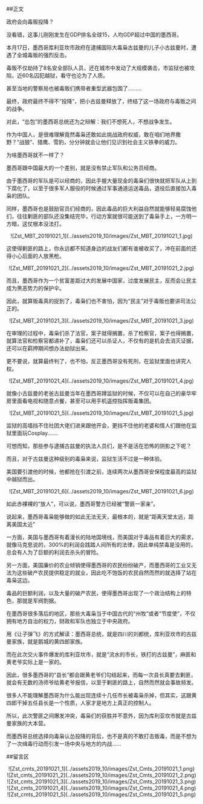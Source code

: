 ##正文

政府会向毒贩投降？

没看错，这事儿刚刚发生在GDP排名全球15，人均GDP超过中国的墨西哥。

本月17日，墨西哥库利亚坎市政府在逮捕国际大毒枭古兹曼的儿子小古兹曼时，遭遇了全城毒贩的强烈反击。

毒贩不仅劫持了8名安全部队人员，还在城市中发动了大规模袭击，市监狱也被攻陷，近60名囚犯越狱，看守也沦为了人质。

甚至当地的警察局也被毒贩们携带者重型武器包围了.........

最终，政府最终不得不“投降”，把小古兹曼释放了，终结了这一场政府与毒贩之间的战争。

对此，“怂包”的墨西哥总统还为之辩解：我们不想死人，不想战争发生。

作为中国人，是很难理解竟然毒枭还敢如此挑战政府权威，敢在咱们地界撒野？“战狼”、猎鹰、雪豹，分分钟就会让他们见识到社会主义铁拳的威力。

为啥墨西哥就不一样了？

墨西哥跟中国最大的一个差别，就是没有禁止军队和公务员经商。

由于墨西哥的军队是可以经商的，因此手握大量现金的毒枭们很快就把军队从上到下腐化了，以至于很多军人服役的时候通过军事通道运送毒品，退役后直接加入毒枭的团队。

同样，墨西哥也是鼓励官员们经商的，因此毒品的巨大利益自然就能够轻易腐蚀他们，往往剿匪的部队还没集结完毕，行动方案就很可能送到了毒枭手上，一方明一方暗，这仗根本没法打。


 <div align="center">![Zst_MBT_20191021_1](../assets2019_10/images/Zst_MBT_20191021_1.jpg)</div>

这使得剿匪的路上，你永远都不知道身边的战友们都有谁被收买了，冲在前面的还得小心后面的人放黑枪。

 <div align="center">![Zst_MBT_20191021_2](../assets2019_10/images/Zst_MBT_20191021_2.jpg)</div>

而且，墨西哥作为一个贫富差距过大的发展中国家，过度发展民主，反而会让民主成为黑恶势力的保护伞。

因此，就算贩毒真的捉到了，毒枭们也不害怕，因为“民主”对于毒贩也要讲司法公正的。

 <div align="center">![Zst_MBT_20191021_3](../assets2019_10/images/Zst_MBT_20191021_3.jpg)</div>

在审理的过程中，毒枭们杀了法官，案子就得搁置，杀了检察官，案子也得搁置，就算法官和检察官都递补了，毒枭们还可以杀证人，不仅有的是机会去消灭证据，还可以在羁押期间想办法劫狱出来。

更不要说，就算最终判了，也不怕，反正墨西哥没有死刑，在监狱里面也讲究人权。

 <div align="center">![Zst_MBT_20191021_4](../assets2019_10/images/Zst_MBT_20191021_4.jpg)</div>

就像小古兹曼的老爸古兹曼当年在墨西哥蹲监狱的时候，不仅可以在自己的豪华牢房里面看电视和随意点餐，甚至可以用手机遥控指挥贩毒集团。

 <div align="center">![Zst_MBT_20191021_5](../assets2019_10/images/Zst_MBT_20191021_5.jpg)</div>

监狱的高墙挡不住社团大佬们进来跟他开会，更挡不住他的老婆和情人们跟他在监狱里面玩Cosplay.......

可想而知，那些参与逮捕古兹曼的执法人员们，是不是活在恐怖的阴影之下呢？

而且，对于古兹曼这种级别的毒枭来说，监狱生活不过是一种体验。

美国要引渡他的时候，他都抢在引渡之前，连续两次从墨西哥安保程度最高的监狱中越狱而出。

 <div align="center">![Zst_MBT_20191021_6](../assets2019_10/images/Zst_MBT_20191021_6.jpg)</div>

如此赤裸裸的“放人”，可以说，墨西哥警方已经被“警匪一家亲”。

说起来，墨西哥毒枭能够做的如此无法无天，最根本的，就是“距离天堂太远，距离美国太近”

一方面，美国与墨西哥有着漫长的陆地国境线，而美国对于毒品有着巨大的需求，就像马克思说的，300%的利润会践踏人间所有的法律，因此单纯禁毒是没用的，总会有人为了巨额的利润去杀头的冒险。

另一方面，美国廉价的农业倾销使得墨西哥的农民纷纷破产，而墨西哥的工业又无法为这些破产农民提供稳定的就业，因此吃不饱饭的农民自然而然的就选择了站在毒枭这边。

毒品的巨额利润，以及大量的破产农民，使得墨西哥出现了一个政治结构上的特色，那就是军阀割据。

在墨西哥很多落后的地区，那些大毒枭当于中国古代的“州牧”或者“节度使”，不仅拥有地方自治的权力，财政和军队也独立于中央政府。

用《让子弹飞》的方式解读：墨西哥总统，就是四川的刘都统，库利亚坎市的古兹曼家族，就是鹅城的黄四郎家族。

而在此次交火事件爆发的库利亚坎市，就是“流水的市长，铁打的古兹曼”，麻匪和黄老爷实际上是一家的。

因此，很多墨西哥的“县长”都会跟黄老爷们勾结起来，而每一次县长真要去剿匪，就会有无数的汤师爷给黄老爷报信，以至于剿匪的路上，自然而然就会事故频发。

很多人不能理解墨西哥为什么能出现连续十几任市长被毒枭杀掉，但其实，这跟黄四郎干掉五任县长是一个性质，人家才是地方上真正的控制人。

所以，此次警匪之间爆发冲突，毒枭们的获胜并不意外，因为库利亚坎市就是古兹曼家族的大本营。

而墨西哥总统选择向毒枭认怂投降的背后，也不是真的不敢打击贩毒，而是不想为了一次缉毒行动而引发一场中央与地方的内战......

##留言区
 <div align="center">![Zst_cmts_20191021_1](../assets2019_10/images/Zst_Cmts_20191021_1.png)</div>
 <div align="center">![Zst_cmts_20191021_2](../assets2019_10/images/Zst_Cmts_20191021_2.png)</div>
 <div align="center">![Zst_cmts_20191021_3](../assets2019_10/images/Zst_Cmts_20191021_3.png)</div>
 <div align="center">![Zst_cmts_20191021_4](../assets2019_10/images/Zst_Cmts_20191021_4.png)</div>
 <div align="center">![Zst_cmts_20191021_5](../assets2019_10/images/Zst_Cmts_20191021_5.png)</div>  